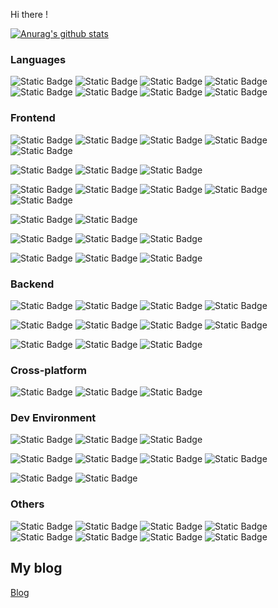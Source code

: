 Hi there !

[![Anurag's github stats](https://github-readme-stats.vercel.app/api?username=CALLMELARE)](https://github.com/anuraghazra/github-readme-stats)

### Languages

<p>
<img alt="Static Badge" src="https://img.shields.io/badge/JavaScript-lare?style=flat-square&logo=javascript&logoColor=white&labelColor=%23F7DF1E&color=%23F7DF1E">
<img alt="Static Badge" src="https://img.shields.io/badge/TypeScript-lare?style=flat-square&logo=typescript&logoColor=white&labelColor=%233178C6&color=%233178C6">
<img alt="Static Badge" src="https://img.shields.io/badge/C%2B%2B-lare?style=flat-square&logo=cplusplus&logoColor=white&labelColor=%2300599C&color=%2300599C">
<img alt="Static Badge" src="https://img.shields.io/badge/Python-lare?style=flat-square&logo=python&logoColor=white&labelColor=%233776AB&color=%233776AB">
<img alt="Static Badge" src="https://img.shields.io/badge/Go-lare?style=flat-square&logo=go&logoColor=white&labelColor=%2300ADD8&color=%2300ADD8">
<img alt="Static Badge" src="https://img.shields.io/badge/PHP-lare?style=flat-square&logo=php&logoColor=white&labelColor=%23777BB4&color=%23777BB4">
<img alt="Static Badge" src="https://img.shields.io/badge/Dart-lare?style=flat-square&logo=dart&logoColor=white&labelColor=%230175C2&color=%230175C2">
<img alt="Static Badge" src="https://img.shields.io/badge/Markdown-lare?style=flat-square&logo=markdown&logoColor=white&labelColor=%23000000&color=%23000000">
</p>

### Frontend

<p>
<img alt="Static Badge" src="https://img.shields.io/badge/React-lare?style=flat-square&logo=react&logoColor=white&labelColor=%2344b8d8&color=%2344b8d8">
<img alt="Static Badge" src="https://img.shields.io/badge/React%20Router-lare?style=flat-square&logo=reactrouter&logoColor=white&labelColor=%23CA4245&color=%23CA4245">
<img alt="Static Badge" src="https://img.shields.io/badge/Redux-lare?style=flat-square&logo=redux&logoColor=white&labelColor=%23764ABC&color=%23764ABC">
<img alt="Static Badge" src="https://img.shields.io/badge/Redux%20Saga-lare?style=flat-square&logo=reduxsaga&logoColor=white&labelColor=%23999999&color=%23999999">
<img alt="Static Badge" src="https://img.shields.io/badge/Mobx-lare?style=flat-square&logo=mobx&logoColor=white&labelColor=%23FF9955&color=%23FF9955">
</p>

<p>
<img alt="Static Badge" src="https://img.shields.io/badge/Vue-lare?style=flat-square&logo=vuedotjs&logoColor=white&labelColor=%235ba17f&color=%235ba17f">
<img alt="Static Badge" src="https://img.shields.io/badge/Vue%20Router-lare?style=flat-square&logo=vuedotjs&logoColor=white&labelColor=%2340b983&color=%2340b983">
<img alt="Static Badge" src="https://img.shields.io/badge/Vuex-lare?style=flat-square&logo=vuedotjs&logoColor=white&labelColor=%233faf7c&color=%233faf7c">

</p>

<p>
<img alt="Static Badge" src="https://img.shields.io/badge/Less-lare?style=flat-square&logo=less&logoColor=white&labelColor=%231D365D&color=%231D365D">
<img alt="Static Badge" src="https://img.shields.io/badge/Sass-lare?style=flat-square&logo=sass&logoColor=white&labelColor=%23CC6699&color=%23CC6699">
<img alt="Static Badge" src="https://img.shields.io/badge/Stylus-lare?style=flat-square&logo=stylus&logoColor=white&labelColor=%23333333&color=%23333333">
<img alt="Static Badge" src="https://img.shields.io/badge/Tailwind%20CSS-lare?style=flat-square&logo=tailwindcss&logoColor=white&labelColor=%2306B6D4&color=%2306B6D4">
<img alt="Static Badge" src="https://img.shields.io/badge/Styled%20Components-lare?style=flat-square&logo=styledcomponents&logoColor=white&labelColor=%23DB7093&color=%23DB7093">
</p>

<p>
<img alt="Static Badge" src="https://img.shields.io/badge/Webpack-lare?style=flat-square&logo=webpack&logoColor=white&labelColor=%238DD6F9&color=%238DD6F9">
<img alt="Static Badge" src="https://img.shields.io/badge/Vite-lare?style=flat-square&logo=vite&logoColor=white&labelColor=%23646CFF&color=%23646CFF">
</p>

<p>
<img alt="Static Badge" src="https://img.shields.io/badge/npm-lare?style=flat-square&logo=npm&logoColor=white&labelColor=%23CB3837&color=%23CB3837">
<img alt="Static Badge" src="https://img.shields.io/badge/yarn-lare?style=flat-square&logo=yarn&logoColor=white&labelColor=%232C8EBB&color=%232C8EBB">
<img alt="Static Badge" src="https://img.shields.io/badge/pnpm-lare?style=flat-square&logo=pnpm&logoColor=white&labelColor=%23F69220&color=%23F69220">
</p>

<p>
<img alt="Static Badge" src="https://img.shields.io/badge/ESLint-lare?style=flat-square&logo=eslint&logoColor=white&labelColor=%234B32C3&color=%234B32C3">
<img alt="Static Badge" src="https://img.shields.io/badge/Prettier-lare?style=flat-square&logo=prettier&logoColor=white&labelColor=%23F7B93E&color=%23F7B93E">
<img alt="Static Badge" src="https://img.shields.io/badge/Jest-lare?style=flat-square&logo=jest&logoColor=white&labelColor=%23C21325&color=%23C21325">
</p>

### Backend

<p>
<img alt="Static Badge" src="https://img.shields.io/badge/Django-lare?style=flat-square&logo=django&logoColor=white&labelColor=%23092E20&color=%23092E20">
<img alt="Static Badge" src="https://img.shields.io/badge/Django%20REST%20framework-lare?style=flat-square&logo=django&logoColor=white&labelColor=%23a30100&color=%23a30100">
<img alt="Static Badge" src="https://img.shields.io/badge/Gin-lare?style=flat-square&logo=go&logoColor=white&labelColor=%233276d9&color=%233276d9">
<img alt="Static Badge" src="https://img.shields.io/badge/Gorm-lare?style=flat-square&logo=go&logoColor=white&labelColor=%2337b6ff&color=%2337b6ff">
</p>

<p>
<img alt="Static Badge" src="https://img.shields.io/badge/Redis-lare?style=flat-square&logo=redis&logoColor=white&labelColor=%23DC382D&color=%23DC382D">
<img alt="Static Badge" src="https://img.shields.io/badge/MySQL-lare?style=flat-square&logo=mysql&logoColor=white&labelColor=%234479A1&color=%234479A1">
<img alt="Static Badge" src="https://img.shields.io/badge/SQLite-lare?style=flat-square&logo=sqlite&logoColor=white&labelColor=%23003B57&color=%23003B57">
<img alt="Static Badge" src="https://img.shields.io/badge/PostgreSQL-lare?style=flat-square&logo=postgresql&logoColor=white&labelColor=%234169E1&color=%234169E1">
</p>

<p>
<img alt="Static Badge" src="https://img.shields.io/badge/PyPI-lare?style=flat-square&logo=pypi&logoColor=white&labelColor=%233775A9&color=%233775A9">
<img alt="Static Badge" src="https://img.shields.io/badge/GoPkg-lare?style=flat-square&logo=go&logoColor=white&labelColor=%23027d9c&color=%23027d9c">
<img alt="Static Badge" src="https://img.shields.io/badge/Composer-lare?style=flat-square&logo=composer&logoColor=white&labelColor=%23885630&color=%23885630">
</p>

### Cross-platform

<p>
<img alt="Static Badge" src="https://img.shields.io/badge/Electron-lare?style=flat-square&logo=electron&logoColor=white&labelColor=%2347848F&color=%2347848F">
<img alt="Static Badge" src="https://img.shields.io/badge/Flutter-lare?style=flat-square&logo=flutter&logoColor=white&labelColor=%2302569B&color=%2302569B">
<img alt="Static Badge" src="https://img.shields.io/badge/HarmonyOS-lare?style=flat-square&logo=harmonyos&logoColor=white&labelColor=%23000000&color=%23000000">
</p>

### Dev Environment

<p>
<img alt="Static Badge" src="https://img.shields.io/badge/Windows-lare?style=flat-square&logo=windows&logoColor=white&labelColor=%230078D4&color=%230078D4">
<img alt="Static Badge" src="https://img.shields.io/badge/macOS-lare?style=flat-square&logo=apple&logoColor=white&labelColor=%23000000&color=%23000000">
<img alt="Static Badge" src="https://img.shields.io/badge/Ubuntu-lare?style=flat-square&logo=ubuntu&logoColor=white&labelColor=%23E95420&color=%23E95420">
</p>

<p>
<img alt="Static Badge" src="https://img.shields.io/badge/Visual%20Studio-lare?style=flat-square&logo=visualstudio&logoColor=white&labelColor=%235C2D91&color=%235C2D91">
<img alt="Static Badge" src="https://img.shields.io/badge/Visual%20Studio%20Code-lare?style=flat-square&logo=visualstudio&logoColor=white&labelColor=%23007ACC&color=%23007ACC">
<img alt="Static Badge" src="https://img.shields.io/badge/GoLand-lare?style=flat-square&logo=goland&logoColor=white&labelColor=%23000000&color=%23000000">
<img alt="Static Badge" src="https://img.shields.io/badge/DataGrip-lare?style=flat-square&logo=datagrip&logoColor=white&labelColor=%23000000&color=%23000000">
</p>

<p>
<img alt="Static Badge" src="https://img.shields.io/badge/FileZilla-lare?style=flat-square&logo=filezilla&logoColor=white&labelColor=%23BF0000&color=%23BF0000">
<img alt="Static Badge" src="https://img.shields.io/badge/Postman-lare?style=flat-square&logo=postman&logoColor=white&labelColor=%23FF6C37&color=%23FF6C37">
</p>

### Others

<p>
<img alt="Static Badge" src="https://img.shields.io/badge/Git-lare?style=flat-square&logo=git&logoColor=white&labelColor=%23F05032&color=%23F05032">
<img alt="Static Badge" src="https://img.shields.io/badge/Nginx-lare?style=flat-square&logo=nginx&logoColor=white&labelColor=%23009639&color=%23009639">
<img alt="Static Badge" src="https://img.shields.io/badge/Docker-lare?style=flat-square&logo=docker&logoColor=white&labelColor=%232496ED&color=%232496ED">
<img alt="Static Badge" src="https://img.shields.io/badge/WebAssembly-lare?style=flat-square&logo=webassembly&logoColor=white&labelColor=%23654FF0&color=%23654FF0">
<img alt="Static Badge" src="https://img.shields.io/badge/Jinkins-lare?style=flat-square&logo=jenkins&logoColor=white&labelColor=%23D24939&color=%23D24939">
<img alt="Static Badge" src="https://img.shields.io/badge/Lerna-lare?style=flat-square&logo=lerna&logoColor=white&labelColor=%239333EA&color=%239333EA">
<img alt="Static Badge" src="https://img.shields.io/badge/Chrome%20Extension-lare?style=flat-square&logo=googlechrome&logoColor=white&labelColor=%234285F4&color=%234285F4">
<img alt="Static Badge" src="https://img.shields.io/badge/Hexo-lare?style=flat-square&logo=hexo&logoColor=white&labelColor=%230E83CD&color=%230E83CD">
</p>

## My blog

[Blog](http://blog.callmelare.cn)

